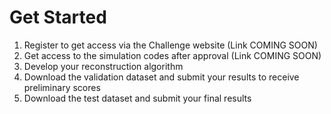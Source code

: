 # Get Started

1.	Register to get access via the Challenge website (Link COMING SOON)
2.	Get access to the simulation codes after approval (Link COMING SOON)
3.	Develop your reconstruction algorithm
4.	Download the validation dataset and submit your results to receive preliminary scores
5.	Download the test dataset and submit your final results
